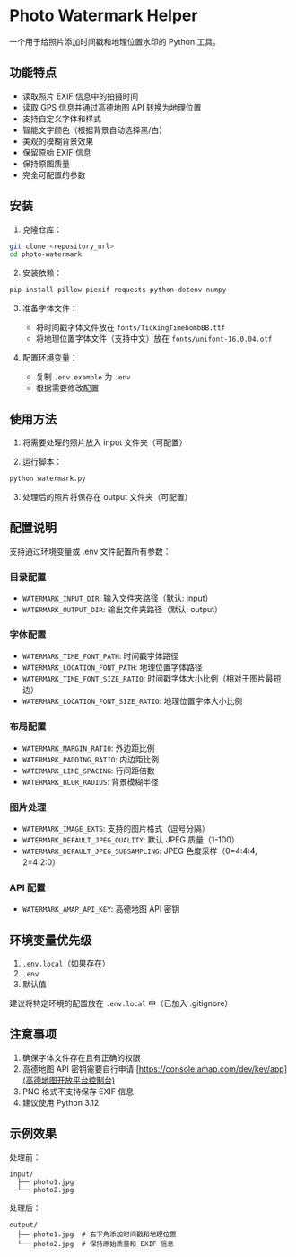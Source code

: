 # Photo Watermark Helper

一个用于给照片添加时间戳和地理位置水印的 Python 工具。

## 功能特点

- 读取照片 EXIF 信息中的拍摄时间
- 读取 GPS 信息并通过高德地图 API 转换为地理位置
- 支持自定义字体和样式
- 智能文字颜色（根据背景自动选择黑/白）
- 美观的模糊背景效果
- 保留原始 EXIF 信息
- 保持原图质量
- 完全可配置的参数

## 安装

1. 克隆仓库：
```bash
git clone <repository_url>
cd photo-watermark
```

2. 安装依赖：
```bash
pip install pillow piexif requests python-dotenv numpy
```

3. 准备字体文件：
   - 将时间戳字体文件放在 `fonts/TickingTimebombBB.ttf`
   - 将地理位置字体文件（支持中文）放在 `fonts/unifont-16.0.04.otf`

4. 配置环境变量：
   - 复制 `.env.example` 为 `.env`
   - 根据需要修改配置

## 使用方法

1. 将需要处理的照片放入 input 文件夹（可配置）

2. 运行脚本：
```bash
python watermark.py
```

3. 处理后的照片将保存在 output 文件夹（可配置）

## 配置说明

支持通过环境变量或 .env 文件配置所有参数：

### 目录配置
- `WATERMARK_INPUT_DIR`: 输入文件夹路径（默认: input）
- `WATERMARK_OUTPUT_DIR`: 输出文件夹路径（默认: output）

### 字体配置
- `WATERMARK_TIME_FONT_PATH`: 时间戳字体路径
- `WATERMARK_LOCATION_FONT_PATH`: 地理位置字体路径
- `WATERMARK_TIME_FONT_SIZE_RATIO`: 时间戳字体大小比例（相对于图片最短边）
- `WATERMARK_LOCATION_FONT_SIZE_RATIO`: 地理位置字体大小比例

### 布局配置
- `WATERMARK_MARGIN_RATIO`: 外边距比例
- `WATERMARK_PADDING_RATIO`: 内边距比例
- `WATERMARK_LINE_SPACING`: 行间距倍数
- `WATERMARK_BLUR_RADIUS`: 背景模糊半径

### 图片处理
- `WATERMARK_IMAGE_EXTS`: 支持的图片格式（逗号分隔）
- `WATERMARK_DEFAULT_JPEG_QUALITY`: 默认 JPEG 质量（1-100）
- `WATERMARK_DEFAULT_JPEG_SUBSAMPLING`: JPEG 色度采样（0=4:4:4, 2=4:2:0）

### API 配置
- `WATERMARK_AMAP_API_KEY`: 高德地图 API 密钥

## 环境变量优先级

1. `.env.local`（如果存在）
2. `.env`
3. 默认值

建议将特定环境的配置放在 `.env.local` 中（已加入 .gitignore）

## 注意事项

1. 确保字体文件存在且有正确的权限
2. 高德地图 API 密钥需要自行申请 [https://console.amap.com/dev/key/app](高德地图开放平台控制台)
3. PNG 格式不支持保存 EXIF 信息
4. 建议使用 Python 3.12

## 示例效果

处理前：
```
input/
  ├── photo1.jpg
  └── photo2.jpg
```

处理后：
```
output/
  ├── photo1.jpg  # 右下角添加时间戳和地理位置
  └── photo2.jpg  # 保持原始质量和 EXIF 信息
```
